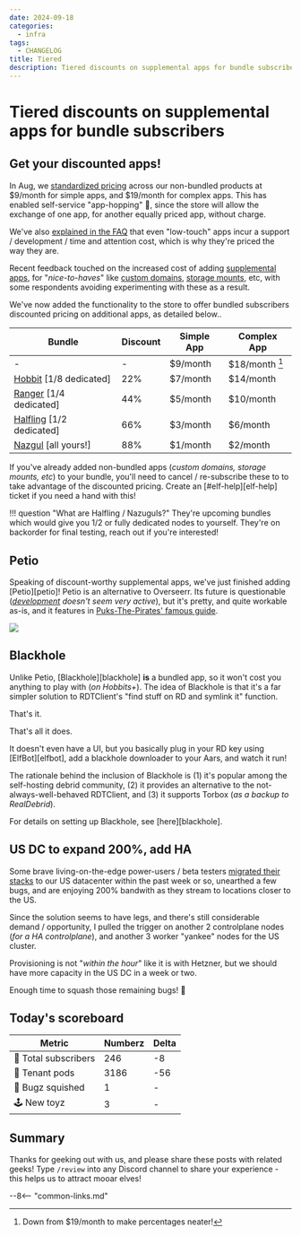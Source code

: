 ```yaml
---
date: 2024-09-18
categories:
  - infra
tags:
  - CHANGELOG
title: Tiered 
description: Tiered discounts on supplemental apps for bundle subscribers
---
```


# Tiered discounts on supplemental apps for bundle subscribers

## Get your discounted apps!

In Aug, we [standardized pricing](https://elfhosted.com/open/pricing/) across our non-bundled products at $9/month for simple apps, and $19/month for complex apps. This has enabled self-service "app-hopping" :rabbit:, since the store will allow the exchange of one app, for another equally priced app, without charge.

We've also [explained in the FAQ](/faq/#how-do-you-justify-the-cost) that even "low-touch" apps incur a support / development / time and attention cost, which is why they're priced the way they are.

Recent feedback touched on the increased cost of adding [supplemental apps](https://store.elfhosted.com/product-category/apps/), for "*nice-to-haves*" like [custom domains](https://store.elfhosted.com/product-category/custom-domains), [storage mounts](https://store.elfhosted.com/product-category/storage), etc, with some respondents avoiding experimenting with these as a result.

We've now added the functionality to the store to offer bundled subscribers discounted pricing on additional apps, as detailed below..

<!-- more -->

Bundle | Discount | Simple App | Complex App
---------|----------|---------|---------
 - | - | $9/month | $18/month [^1]
 [Hobbit](https://store.elfhosted.com/product-category/streaming-bundles/hobbit) [1/8 dedicated] | 22% | $7/month | $14/month
 [Ranger](https://store.elfhosted.com/product-category/streaming-bundles/ranger) [1/4 dedicated] | 44% | $5/month | $10/month
 [Halfling](https://store.elfhosted.com/product-category/streaming-bundles/halfling) [1/2 dedicated] | 66% | $3/month | $6/month
 [Nazgul](https://store.elfhosted.com/product-category/streaming-bundles/nazgul) [all yours!] | 88% | $1/month | $2/month

If you've already added non-bundled apps (*custom domains, storage mounts, etc*) to your bundle, you'll need to cancel / re-subscribe these to to take advantage of the discounted pricing. Create an [#elf-help][elf-help] ticket if you need a hand with this!

!!! question "What are Halfling / Nazuguls?"
    They're upcoming bundles which would give you 1/2 or fully dedicated nodes to yourself. They're on backorder for final testing, reach out if you're interested!

## Petio

Speaking of discount-worthy supplemental apps, we've just finished adding [Petio][petio]! Petio is an alternative to Overseerr. Its future is questionable (*[development](https://github.com/petio-team/petio) doesn't seem very active*), but it's pretty, and quite workable as-is, and it features in [Puks-The-Pirates' famous guide](https://savvyguides.wiki/sailarrsguide/).

![](/images/screenshots/petio.png)

## Blackhole

Unlike Petio, [Blackhole][blackhole] **is** a bundled app, so it won't cost you anything to play with (*on Hobbits+*). The idea of Blackhole is that it's a far simpler solution to RDTClient's "find stuff on RD and symlink it" function. 

That's it. 

That's all it does. 

It doesn't even have a UI, but you basically plug in your RD key using [ElfBot][elfbot], add a blackhole downloader to your Aars, and watch it run!

The rationale behind the inclusion of Blackhole is (1) it's popular among the self-hosting debrid community, (2) it provides an alternative to the not-always-well-behaved RDTClient, and (3) it supports Torbox (*as a backup to RealDebrid*).

For details on setting up Blackhole, see [here][blackhole].

## US DC to expand 200%, add HA

Some brave living-on-the-edge power-users / beta testers [migrated their stacks](/how-to/migrate-datacenters/) to our US datacenter within the past week or so, unearthed a few bugs, and are enjoying 200% bandwith as they stream to locations closer to the US.

Since the solution seems to have legs, and there's still considerable demand / opportunity, I pulled the trigger on another 2 controlplane nodes (*for a HA controlplane*), and another 3 worker "yankee" nodes for the US cluster.

Provisioning is not "*within the hour*" like it is with Hetzner, but we should have more capacity in the US DC in a week or two.

Enough time to squash those remaining bugs! :bug:

## Today's scoreboard

Metric | Numberz | Delta
---------|----------|----------
🧝 Total subscribers | 246 | -8
🐬 Tenant pods | 3186 | -56
🐛 Bugz squished | 1 | -
🕹️ New toyz | 3 | -

## Summary

Thanks for geeking out with us, and please share these posts with related geeks! Type `/review` into any Discord channel to share your experience - this helps us to attract mooar elves!

--8<-- "common-links.md"

[^1]: Down from $19/month to make percentages neater!
